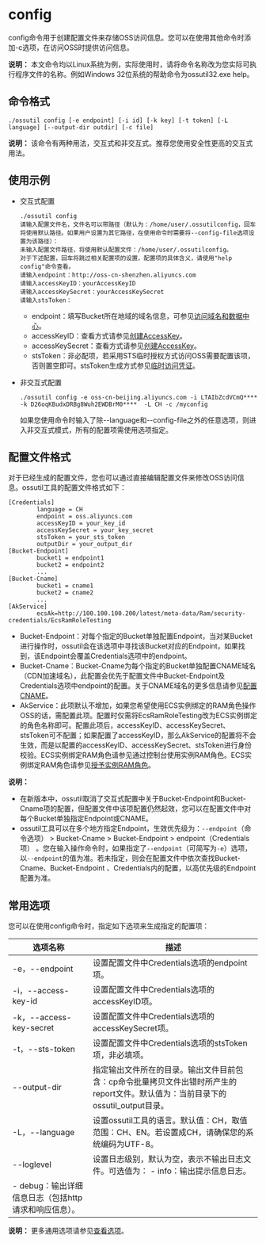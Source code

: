 # config

config命令用于创建配置文件来存储OSS访问信息。您可以在使用其他命令时添加-c选项，在访问OSS时提供访问信息。

**说明：** 本文命令均以Linux系统为例，实际使用时，请将命令名称改为您实际可执行程序文件的名称。例如Windows 32位系统的帮助命令为ossutil32.exe help。

## 命令格式

```
./ossutil config [-e endpoint] [-i id] [-k key] [-t token] [-L language] [--output-dir outdir] [-c file]
```

**说明：** 该命令有两种用法，交互式和非交互式。推荐您使用安全性更高的交互式用法。

## 使用示例

-   交互式配置

    ```
    ./ossutil config
    请输入配置文件名，文件名可以带路径（默认为：/home/user/.ossutilconfig，回车将使用默认路径。如果用户设置为其它路径，在使用命令时需要将--config-file选项设置为该路径）： 
    未输入配置文件路径，将使用默认配置文件：/home/user/.ossutilconfig。 
    对于下述配置，回车将跳过相关配置项的设置，配置项的具体含义，请使用"help config"命令查看。 
    请输入endpoint：http://oss-cn-shenzhen.aliyuncs.com 
    请输入accessKeyID：yourAccessKeyID 
    请输入accessKeySecret：yourAccessKeySecret
    请输入stsToken： 
    ```

    -   endpoint：填写Bucket所在地域的域名信息，可参见[访问域名和数据中心](/cn.zh-CN/开发指南/访问域名（Endpoint）/访问域名和数据中心.md)。
    -   accessKeyID：查看方式请参见[创建AccessKey]()。
    -   accessKeySecret：查看方式请参见[创建AccessKey]()。
    -   stsToken：非必配项，若采用STS临时授权方式访问OSS需要配置该项，否则置空即可。stsToken生成方式参见[临时访问凭证](/cn.zh-CN/开发指南/对象/文件（Object）/上传文件（Object）/授权给第三方上传.md)。
-   非交互式配置

    ```
    ./ossutil config -e oss-cn-beijing.aliyuncs.com -i LTAIbZcdVCmQ**** -k D26oqKBudxDRBg8Wuh2EWDBrM0****  -L CH -c /myconfig
    ```

    如果您使用命令时输入了除--language和--config-file之外的任意选项，则进入非交互式模式，所有的配置项需使用选项指定。


## 配置文件格式

对于已经生成的配置文件，您也可以通过直接编辑配置文件来修改OSS访问信息。ossutil工具的配置文件格式如下：

```
[Credentials]
        language = CH
        endpoint = oss.aliyuncs.com
        accessKeyID = your_key_id
        accessKeySecret = your_key_secret
        stsToken = your_sts_token
        outputDir = your_output_dir
[Bucket-Endpoint]
        bucket1 = endpoint1
        bucket2 = endpoint2
        ...
[Bucket-Cname]
        bucket1 = cname1
        bucket2 = cname2
        ...
[AkService]
        ecsAk=http://100.100.100.200/latest/meta-data/Ram/security-credentials/EcsRamRoleTesting
```

-   Bucket-Endpoint：对每个指定的Bucket单独配置Endpoint，当对某Bucket进行操作时，ossutil会在该选项中寻找该Bucket对应的Endpoint，如果找到，该Endpoint会覆盖Credentials选项中的endpoint。
-   Bucket-Cname：Bucket-Cname为每个指定的Bucket单独配置CNAME域名（CDN加速域名），此配置会优先于配置文件中Bucket-Endpoint及Credentials选项中endpoint的配置。关于CNAME域名的更多信息请参见[配置CNAME](/cn.zh-CN/快速入门/入门概述.md)。
-   AkService：此项默认不增加，如果您希望使用ECS实例绑定的RAM角色操作OSS的话，需配置此项。配置时仅需将EcsRamRoleTesting改为ECS实例绑定的角色名称即可。配置此项后，accessKeyID、accessKeySecret、stsToken可不配置；如果配置了accessKeyID，那么AkService的配置将不会生效，而是以配置的accessKeyID、accessKeySecret、stsToken进行身份校验。ECS实例绑定RAM角色请参见通过控制台使用实例RAM角色。ECS实例绑定RAM角色请参见[授予实例RAM角色](/cn.zh-CN/安全/实例RAM角色/授予实例RAM角色.md)。

**说明：**

-   在新版本中，ossutil取消了交互式配置中关于Bucket-Endpoint和Bucket-Cname项的配置，但配置文件中该项配置仍然起效，您可以在配置文件中对每个Bucket单独指定Endpoint或CNAME。
-   ossutil工具可以在多个地方指定Endpoint，生效优先级为：`--endpoint`（命令选项） \> Bucket-Cname \> Bucket-Endpoint \> endpoint（Credentials项） 。您在输入操作命令时，如果指定了`--endpoint`（可简写为`-e`）选项，以`--endpoint`的值为准。若未指定，则会在配置文件中依次查找Bucket-Cname、Bucket-Endpoint 、Credentials内的配置，以高优先级的Endpoint配置为准。

## 常用选项

您可以在使用config命令时，指定如下选项来生成指定的配置项：

|选项名称|描述|
|----|--|
|-e，--endpoint|设置配置文件中Credentials选项的endpoint项。|
|-i，--access-key-id|设置配置文件中Credentials选项的accessKeyID项。|
|-k，--access-key-secret|设置配置文件中Credentials选项的accessKeySecret项。|
|-t，--sts-token|设置配置文件中Credentials选项的stsToken项，非必填项。|
|--output-dir|指定输出文件所在的目录。输出文件目前包含：cp命令批量拷贝文件出错时所产生的report文件。默认值为：当前目录下的ossutil\_output目录。|
|-L，--language|设置ossutil工具的语言。默认值：CH，取值范围：CH、EN。若设置成CH，请确保您的系统编码为UTF-8。|
|--loglevel|设置日志级别，默认为空，表示不输出日志文件。可选值为： -   info：输出提示信息日志。
-   debug：输出详细信息日志（包括http请求和响应信息）。 |

**说明：** 更多通用选项请参见[查看选项](/cn.zh-CN/常用工具/命令行工具ossutil/查看选项.md)。

